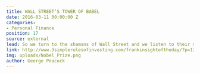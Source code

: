 ```yaml
---
title: WALL STREET’S TOWER OF BABEL
date: 2016-03-11 00:00:00 Z
categories:
- Personal Finance
position: 17
source: external
lead: So we turn to the shamans of Wall Street and we listen to their magical incantations.
link: http://www.3simplerulesofinvesting.com/frankinsightoftheday/?p=1323
img: uploads/Nobel_Prize.png
author: George Peacock
---
```


